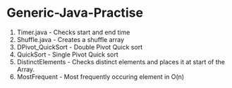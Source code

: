 # Generic-Java-Practise
1. Timer.java -  Checks start and end time
2. Shuffle.java - Creates a shuffle array
3. DPivot_QuickSort - Double Pivot Quick sort
4. QuickSort - Single Pivot Quick sort
5. DistinctElements - Checks distinct elements and places it at start of the Array.
6. MostFrequent - Most frequently occuring element in O(n)
